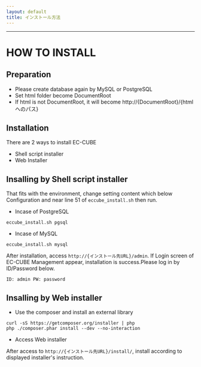 ```yaml
---
layout: default
title: インストール方法
---
```


---

# HOW TO INSTALL

## Preparation

- Please create database again by MySQL or PostgreSQL
- Set html folder become DocumentRoot
- If html is not DocumentRoot, it will become http://{DocumentRoot}/{htmlへのパス} 

## Installation

There are 2 ways to install EC-CUBE

- Shell script installer
- Web Installer

## Insalling by Shell script installer

That fits with the environment, change setting content which below Configuration and near line 51 of `eccube_install.sh` then run.

- Incase of PostgreSQL

```
eccube_install.sh pgsql
```

- Incase of MySQL

```
eccube_install.sh mysql
```

After installation, access  `http://{インストール先URL}/admin`.
If Login screen of EC-CUBE Management appear, installation is success.Please log in by ID/Password below.

`ID: admin PW: password`

## Insalling by Web installer

- Use the composer and install an external library

```
curl -sS https://getcomposer.org/installer | php
php ./composer.phar install --dev --no-interaction
```

- Access Web installer 

After access to `http://{インストール先URL}/install/`, install according to displayed installer's instruction.




